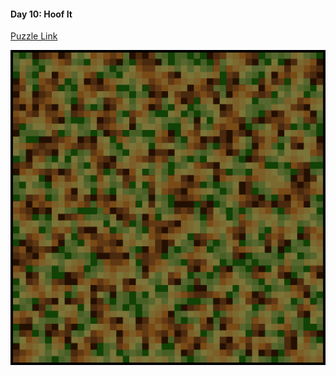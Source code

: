 #### Day 10: Hoof It

[Puzzle Link](https://adventofcode.com/2024/day/10)

![day 10 visualization](out.gif)
